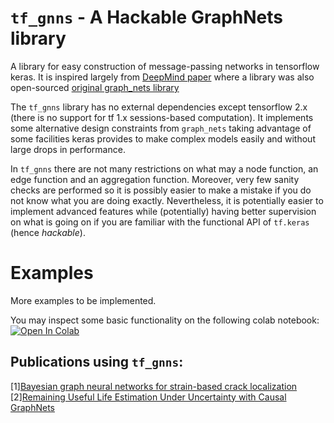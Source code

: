 # `tf_gnns` - A Hackable GraphNets library
A library for easy construction of message-passing networks in tensorflow keras.
It is inspired largely from [DeepMind paper](https://arxiv.org/abs/1806.01261) where a library was also open-sourced [original graph_nets library](https://github.com/deepmind/graph_nets)

The `tf_gnns` library has no external dependencies except tensorflow 2.x (there is no support for tf 1.x sessions-based computation). 
It implements some alternative design constraints from `graph_nets` taking advantage of some facilities keras provides to make complex models easily and without large drops in performance.


In `tf_gnns` there are not many restrictions on what may a node function, an edge function and an aggregation function. Moreover, very few sanity checks are 
performed so it is possibly easier to make a mistake if you do not know what you are doing exactly. Nevertheless, it is potentially easier to implement advanced 
features while (potentially) having better supervision on what is going on if you are familiar with the functional API of `tf.keras` (hence *hackable*).

# Examples
More examples to be implemented. 

You may inspect some basic functionality on the following colab notebook:
[![Open In Colab](https://colab.research.google.com/assets/colab-badge.svg)](https://colab.research.google.com/github/mylonasc/tf_gnns/blob/main/notebooks/01_tf_gnn_basics.ipynb)

## Publications using `tf_gnns`:
\[1\][Bayesian graph neural networks for strain-based crack localization](https://arxiv.org/abs/2012.06791) 
\[2\][Remaining Useful Life Estimation Under Uncertainty with Causal GraphNets](https://arxiv.org/abs/2011.11740)




